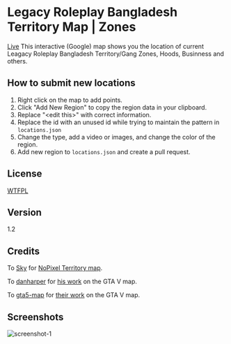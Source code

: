 Legacy Roleplay Bangladesh Territory Map | Zones
====
[Live](https://faisalhasan7.github.io/legacyrpbdGangMap/)
This interactive (Google) map shows you the location of current Leagacy Roleplay Bangladesh Territory/Gang Zones, Hoods, Businness and others.

## How to submit new locations
1. Right click on the map to add points.
2. Click "Add New Region" to copy the region data in your clipboard.
3. Replace "\<edit this\>" with correct information.
4. Replace the id with an unused id while trying to maintain the pattern in `locations.json`
5. Change the type, add a video or images, and change the color of the region.
6. Add new region to `locations.json` and create a pull request.


## License
[WTFPL](https://github.com/skyrossm/np-gangmap/blob/master/LICENSE)

## Version
1.2

## Credits
To [Sky](https://github.com/skyrossm) for [NoPixel Territory map](http://github.com/skyrossm/np-gangmap).

To [danharper](https://github.com/danharper/) for [his work](https://github.com/danharper/GTAV) on the GTA V map.

To [gta5-map](https://github.com/gta5-map) for [their work](https://github.com/gta5-map/gta5-map.github.io) on the GTA V map.

## Screenshots
![screenshot-1](https://i.postimg.cc/nL31f5P8/chrome-9-LAh-U8-TNDE.jpg)
